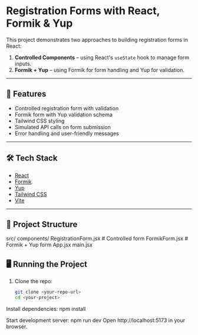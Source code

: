 # Registration Forms with React, Formik & Yup

This project demonstrates two approaches to building registration forms in React:

1. **Controlled Components** – using React's `useState` hook to manage form inputs.
2. **Formik + Yup** – using Formik for form handling and Yup for validation.

---

## 🚀 Features
- Controlled registration form with validation
- Formik form with Yup validation schema
- Tailwind CSS styling
- Simulated API calls on form submission
- Error handling and user-friendly messages

---

## 🛠️ Tech Stack
- [React](https://reactjs.org/)
- [Formik](https://formik.org/)
- [Yup](https://github.com/jquense/yup)
- [Tailwind CSS](https://tailwindcss.com/)
- [Vite](https://vitejs.dev/)

---

## 📂 Project Structure
src/
components/
RegistrationForm.jsx # Controlled form
FormikForm.jsx # Formik + Yup form
App.jsx
main.jsx


## 🖥️ Running the Project
1. Clone the repo:
   ```bash
   git clone <your-repo-url>
   cd <your-project>

Install dependencies:
npm install

Start development server:
npm run dev
Open http://localhost:5173 in your browser.

